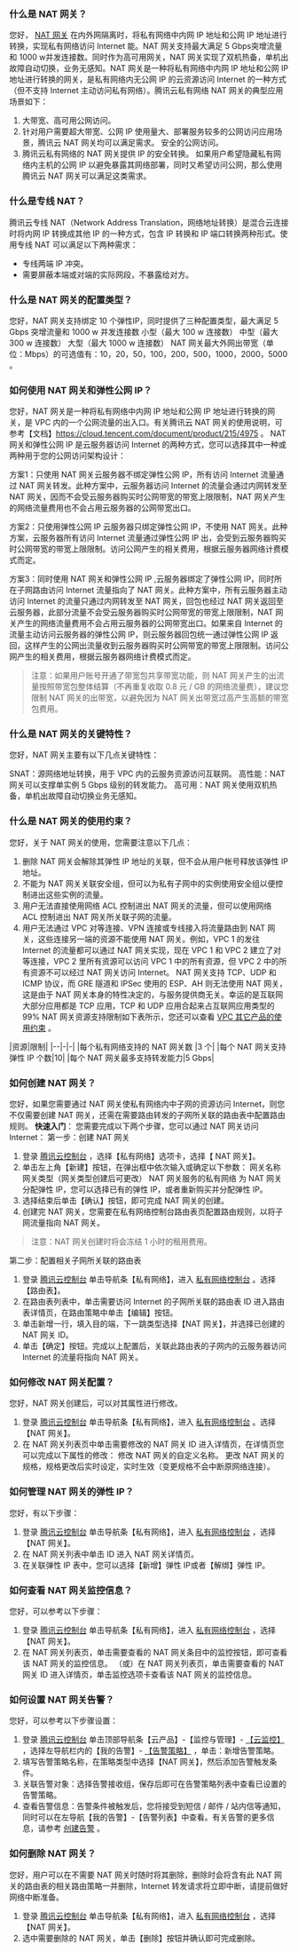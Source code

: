 ### 什么是 NAT 网关？
您好， [NAT 网关](https://cloud.tencent.com/doc/product/215/4975) 在内外网隔离时，将私有网络中内网 IP 地址和公网 IP 地址进行转换，实现私有网络访问 Internet 能。NAT 网关支持最大满足 5 Gbps突增流量和 1000 w并发连接数。同时作为高可用网关，NAT 网关实现了双机热备，单机出故障自动切换，业务无感知。NAT 网关是一种将私有网络中内网 IP 地址和公网 IP 地址进行转换的网关，是私有网络内无公网 IP 的云资源访问 Internet 的一种方式（但不支持 Internet 主动访问私有网络）。腾讯云私有网络 NAT 网关的典型应用场景如下：
1. 大带宽、高可用公网访问。
2. 针对用户需要超大带宽、公网 IP 使用量大、部署服务较多的公网访问应用场景，腾讯云 NAT 网关均可以满足需求。
安全的公网访问。
3. 腾讯云私有网络的 NAT 网关提供 IP 的安全转换。
如果用户希望隐藏私有网络内主机的公网 IP 以避免暴露其网络部署，同时又希望访问公网，那么使用腾讯云 NAT 网关可以满足这类需求。


### 什么是专线 NAT？
腾讯云专线 NAT（Network Address Translation，网络地址转换）是混合云连接时将内网 IP 转换成其他 IP 的一种方式，包含 IP 转换和 IP 端口转换两种形式。使用专线 NAT 可以满足以下两种需求：



- 专线两端 IP 冲突。
- 需要屏蔽本端或对端的实际网段，不暴露给对方。

### 什么是 NAT 网关的配置类型？

您好，NAT 网关支持绑定 10 个弹性IP，同时提供了三种配置类型，最大满足 5 Gbps 突增流量和 1000 w 并发连接数
小型（最大 100 w 连接数）
中型（最大 300 w 连接数）
大型（最大 1000 w 连接数）
NAT 网关最大外网出带宽（单位：Mbps）的可选值有：10，20，50，100，200，500，1000，2000，5000 。

### 如何使用 NAT 网关和弹性公网 IP？
您好，NAT 网关是一种将私有网络中内网 IP 地址和公网 IP 地址进行转换的网关，是 VPC 内的一个公网流量的出入口。有关腾讯云 NAT 网关的使用说明，可参考【文档】https://cloud.tencent.com/document/product/215/4975 。
NAT 网关和弹性公网 IP 是云服务器访问 Internet 的两种方式，您可以选择其中一种或两种用于您的公网访问架构设计：

方案1：只使用 NAT 网关云服务器不绑定弹性公网 IP，所有访问 Internet 流量通过 NAT 网关转发。此种方案中，云服务器访问 Internet 的流量会通过内网转发至 NAT 网关，因而不会受云服务器购买时公网带宽的带宽上限限制，NAT 网关产生的网络流量费用也不会占用云服务器的公网带宽出口。

方案2：只使用弹性公网 IP 云服务器只绑定弹性公网 IP，不使用 NAT 网关。此种方案，云服务器所有访问 Internet 流量通过弹性公网 IP 出，会受到云服务器购买时公网带宽的带宽上限限制。访问公网产生的相关费用，根据云服务器网络计费模式而定。

方案3：同时使用 NAT 网关和弹性公网 IP ,云服务器绑定了弹性公网 IP，同时所在子网路由访问 Internet 流量指向了 NAT 网关。此种方案中，所有云服务器主动访问 Internet 的流量只通过内网转发至 NAT 网关，回包也经过 NAT 网关返回至云服务器，此部分流量不会受云服务器购买时公网带宽的带宽上限限制，NAT 网关产生的网络流量费用不会占用云服务器的公网带宽出口。如果来自 Internet 的流量主动访问云服务器的弹性公网 IP，则云服务器回包统一通过弹性公网 IP 返回，这样产生的公网出流量收到云服务器购买时公网带宽的带宽上限限制。访问公网产生的相关费用，根据云服务器网络计费模式而定。
>注意：如果用户账号开通了带宽包共享带宽功能，则 NAT 网关产生的出流量按照带宽包整体结算（不再重复收取 0.8 元 / GB 的网络流量费），建议您限制 NAT 网关的出带宽，以避免因为 NAT 网关出带宽过高产生高额的带宽包费用。

###  什么是 NAT 网关的关键特性？

您好，NAT 网关主要有以下几点关键特性：

SNAT：源网络地址转换，用于 VPC 内的云服务资源访问互联网。
高性能：NAT 网关可以支撑单实例 5 Gbps 级别的转发能力。
高可用：NAT 网关使用双机热备，单机出故障自动切换业务无感知。

### 什么是 NAT 网关的使用约束？


您好，关于 NAT 网关的使用，您需要注意以下几点：
1. 删除 NAT 网关会解除其弹性 IP 地址的关联，但不会从用户帐号释放该弹性 IP 地址。
2. 不能为 NAT 网关关联安全组，但可以为私有子网中的实例使用安全组以便控制进出这些实例的流量。
3. 用户无法直接使用网络 ACL 控制进出 NAT 网关的流量，但可以使用网络 ACL 控制进出 NAT 网关所关联子网的流量。
4. 用户无法通过 VPC 对等连接、VPN 连接或专线接入将流量路由到 NAT 网关，这些连接另一端的资源不能使用 NAT 网关。例如，VPC 1 的发往 Internet 的流量都可以通过 NAT 网关实现，现在 VPC 1 和 VPC 2 建立了对等连接，VPC 2 里所有资源可以访问 VPC 1 中的所有资源，但 VPC 2 中的所有资源不可以经过 NAT 网关访问 Internet。
NAT 网关支持 TCP、UDP 和 ICMP 协议，而 GRE 隧道和 IPSec 使用的 ESP、AH 则无法使用 NAT 网关，这是由于 NAT 网关本身的特性决定的，与服务提供商无关。幸运的是互联网大部分应用都是 TCP 应用，TCP 和 UDP 应用合起来占互联网应用类型的 99%
NAT 网关资源支持限制如下表所示，您还可以查看  [VPC 其它产品的使用约束](https://cloud.tencent.com/doc/product/215/537) 。





|资源|限制|
|--|-|-|
|每个私有网络支持的 NAT 网关数     |3 个|
|每个 NAT 网关支持弹性 IP 个数|10|
|每个 NAT 网关最多支持转发能力|5 Gbps|


### 如何创建 NAT 网关？

您好，如果您需要通过 NAT 网关使私有网络内中子网的资源访问 Internet，则您不仅需要创建 NAT 网关，还需在需要路由转发的子网所关联的路由表中配置路由规则。
**快速入门**：
您需要完成以下两个步骤，您可以通过 NAT 网关访问 Internet：
第一步：创建 NAT 网关
1. 登录 [腾讯云控制台](https://console.cloud.tencent.com/) ，选择【私有网络】选项卡，选择【 NAT 网关】。
2. 单击左上角【新建】按钮，在弹出框中依次输入或确定以下参数：
网关名称
网关类型（网关类型创建后可更改）
NAT 网关服务的私有网络
为 NAT 网关分配弹性 IP，您可以选择已有的弹性 IP，或者重新购买并分配弹性 IP。
3. 选择结束后单击【确认】按钮，即可完成 NAT 网关的创建。
4. 创建完 NAT 网关，您需要在私有网络控制台路由表页配置路由规则，以将子网流量指向 NAT 网关。
>注意：NAT 网关创建时将会冻结 1 小时的租用费用。

第二步：配置相关子网所关联的路由表
1. 登录 [腾讯云控制台](https://console.cloud.tencent.com/) 单击导航条【私有网络】，进入 [私有网络控制台](https://console.cloud.tencent.com/vpc/vpc?rid=8) 。选择【路由表】。
2. 在路由表列表中，单击需要访问 Internet 的子网所关联的路由表 ID 进入路由表详情页，在路由策略中单击【编辑】按钮。
3. 单击新增一行，填入目的端，下一跳类型选择【NAT 网关】，并选择已创建的 NAT 网关 ID。
4. 单击【确定】按钮。完成以上配置后，关联此路由表的子网内的云服务器访问 Internet 的流量将指向 NAT 网关。


### 如何修改 NAT 网关配置？
您好，NAT 网关创建后，可以对其属性进行修改。
1. 登录 [腾讯云控制台](https://console.cloud.tencent.com/) 单击导航条【私有网络】，进入 [私有网络控制台](https://console.cloud.tencent.com/vpc/vpc?rid=8) 。选择【NAT 网关】。
2. 在 NAT 网关列表页中单击需要修改的 NAT 网关 ID 进入详情页，在详情页您可以完成以下属性的修改：
修改 NAT 网关的自定义名称。
更改 NAT 网关的规格，规格更改后实时设定，实时生效（变更规格不会中断原网络连接）。


### 如何管理 NAT 网关的弹性 IP？
您好，有以下步骤：
1. 登录 [腾讯云控制台](https://console.cloud.tencent.com/) 单击导航条【私有网络】，进入 [私有网络控制台](https://console.cloud.tencent.com/vpc/vpc?rid=8) ，选择【NAT 网关】。
2. 在 NAT 网关列表中单击 ID 进入 NAT 网关详情页。
3. 在关联弹性 IP 表中，您可以选择【新增】弹性 IP或者【解绑】弹性 IP。

### 如何查看 NAT 网关监控信息？
您好，可以参考以下步骤：
1.  登录 [腾讯云控制台](https://console.cloud.tencent.com/) 单击导航条【私有网络】，进入 [私有网络控制台](https://console.cloud.tencent.com/vpc/vpc?rid=8) ，选择【NAT 网关】。
2. 在 NAT 网关列表页，单击需要查看的 NAT 网关条目中的监控按钮，即可查看该 NAT 网关的监控信息。
（或）在 NAT 网关列表页，单击需要查看的 NAT 网关 ID 进入详情页，单击监控选项卡查看该 NAT 网关的监控信息。

### 如何设置 NAT 网关告警？
您好，可以参考以下步骤设置：
1. 登录 [腾讯云控制台](https://console.cloud.tencent.com/) 单击顶部导航条【云产品】-【监控与管理】- [【云监控】](https://console.cloud.tencent.com/monitor/overview) ，选择左导航栏内的【我的告警】- [【告警策略】](https://console.cloud.tencent.com/monitor/policylist) ，单击：新增告警策略。
2. 填写告警策略名称，在策略类型中选择【NAT 网关】，然后添加告警触发条件。
3. 关联告警对象：选择告警接收组，保存后即可在告警策略列表中查看已设置的告警策略。
4. 查看告警信息：告警条件被触发后，您将接受到短信 / 邮件 / 站内信等通知，同时可以在左导航【我的告警】-【告警列表】中查看。有关告警的更多信息，请参考 [创建告警](https://cloud.tencent.com/doc/product/248/1073) 。

### 如何删除 NAT 网关？
您好，用户可以在不需要 NAT 网关时随时将其删除，删除时会将含有此 NAT 网关的路由表的相关路由策略一并删除，Internet 转发请求将立即中断，请提前做好网络中断准备。
1. 登录 [腾讯云控制台](https://console.tencent.cloud.com/) 单击导航条【私有网络】，进入 [私有网络控制台](https://console.cloud.tencent.com/vpc/vpc?rid=8) ，选择【NAT 网关】。
2. 选中需要删除的 NAT 网关，单击【删除】按钮并确认即可完成删除。
